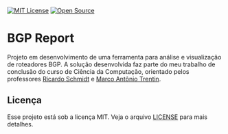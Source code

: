 [![MIT License](https://img.shields.io/badge/License-MIT-yellow.svg)](https://opensource.org/licenses/)
[![Open Source](https://badges.frapsoft.com/os/v1/open-source.svg?v=103)](https://opensource.org/)

# BGP Report

Projeto em desenvolvimento de uma ferramenta para análise e visualização de roteadores BGP. A solução desenvolvida faz parte do meu trabalho de conclusão do curso de Ciência da Computação, orientado pelos professores [Ricardo Schmidt](https://www.escavador.com/sobre/2791800/ricardo-de-oliveira-schmidt) e [Marco Antônio Trentin](https://www.escavador.com/sobre/602313/marco-antonio-sandini-trentin).

## Licença

Esse projeto está sob a licença MIT. Veja o arquivo [LICENSE](LICENSE) para mais detalhes.
